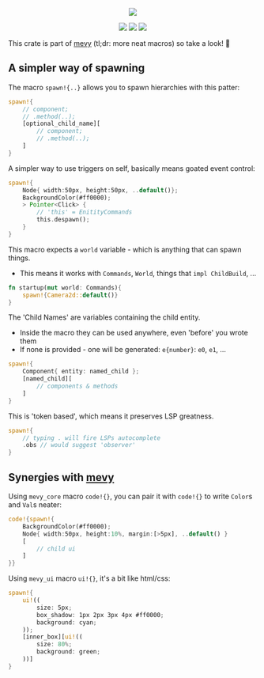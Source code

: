 <p align="center">
    <img src="https://github.com/user-attachments/assets/829a86b8-8dc4-4403-9da4-536daaefbd11">
</p>
<p align="center">
    <a href="https://github.com/dekirisu/mevy" style="position:relative"><img src="https://img.shields.io/badge/github-dekirisu/mevy-ee6677"></a>
    <a href="https://crates.io/crates/mevy_ecs" style="position:relative"><img src="https://img.shields.io/crates/v/mevy_ecs"></a>
    <a href="https://discord.gg/kevWvBuPFg" style="position:relative"><img src="https://img.shields.io/discord/515100001903312898"></a>
</p>

This crate is part of [mevy](https://github.com/dekirisu/mevy) (tl;dr: more neat macros) so take a look! 🦆



## A simpler way of spawning
The macro `spawn!{..}` allows you to spawn hierarchies with this patter:
```rust
spawn!{
    // component;
    // .method(..);
    [optional_child_name][
        // component;
        // .method(..);
    ]
}
```

A simpler way to use triggers on self, basically means goated event control:
```rust
spawn!{
    Node{ width:50px, height:50px, ..default()};
    BackgroundColor(#ff0000);
    > Pointer<Click> {
        // 'this' = EnitityCommands
        this.despawn();
    }
}
```

This macro expects a `world` variable - which is anything that can spawn things.
- This means it works with `Commands`, `World`, things that `impl ChildBuild`, ...
```rust
fn startup(mut world: Commands){
    spawn!{Camera2d::default()}
}
```

The 'Child Names' are variables containing the child entity.
- Inside the macro they can be used anywhere, even 'before' you wrote them
- If none is provided - one will be generated: `e{number}`: `e0`, `e1`, ...
```rust 
spawn!{
    Component{ entity: named_child };
    [named_child][
        // components & methods
    ]
}
``` 

This is 'token based', which means it preserves LSP greatness.
```rust
spawn!{
    // typing . will fire LSPs autocomplete
    .obs // would suggest 'observer'
}
```

## Synergies with [mevy](https://github.com/dekirisu/mevy) 
Using `mevy_core` macro `code!{}`, you can pair it with `code!{}` to write `Color`s and `Val`s neater:
```rust
code!{spawn!{
    BackgroundColor(#ff0000);
    Node{ width:50px, height:10%, margin:[>5px], ..default() }
    [
        // child ui
    ]
}}
```

Using `mevy_ui` macro `ui!{}`, it's a bit like html/css:
```rust
spawn!{
    ui!((
        size: 5px;
        box_shadow: 1px 2px 3px 4px #ff0000;
        background: cyan;
    ));
    [inner_box][ui!((
        size: 80%;
        background: green;
    ))]
}
```




